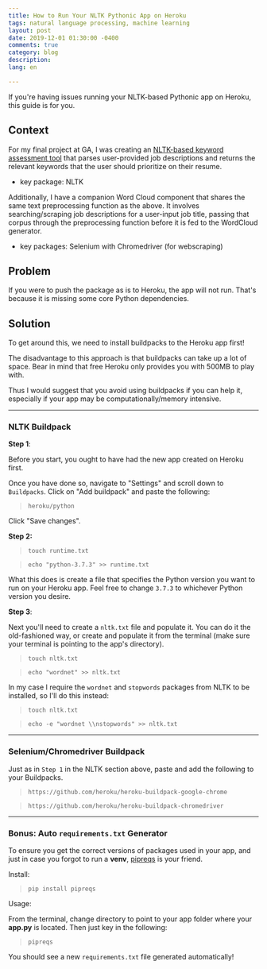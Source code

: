 ```yaml
---
title: How to Run Your NLTK Pythonic App on Heroku
tags: natural language processing, machine learning
layout: post
date: 2019-12-01 01:30:00 -0400
comments: true
category: blog
description:
lang: en

---
```


If you're having issues running your NLTK-based Pythonic app on Heroku, this guide is for you.

## Context

For my final project at GA, I was creating an [NLTK-based keyword assessment tool](https://github.com/data-ss/point_forward) that parses user-provided job descriptions and returns the relevant keywords that the user should prioritize on their resume.
* key package: NLTK

Additionally, I have a companion Word Cloud component that shares the same text preprocessing function as the above. It involves searching/scraping job descriptions for a user-input job title, passing that corpus through the preprocessing function before it is fed to the WordCloud generator.
* key packages: Selenium with Chromedriver (for webscraping)

## Problem

If you were to push the package as is to Heroku, the app will not run. That's because it is missing some core Python dependencies.

## Solution

To get around this, we need to install buildpacks to the Heroku app first!

The disadvantage to this approach is that buildpacks can take up a lot of space. Bear in mind that free Heroku only provides you with 500MB to play with.

Thus I would suggest that you avoid using buildpacks if you can help it, especially if your app may be computationally/memory intensive.

----

### NLTK Buildpack

**Step 1**:

Before you start, you ought to have had the new app created on Heroku first.

Once you have done so, navigate to "Settings" and scroll down to `Buildpacks`. Click on "Add buildpack" and paste the following:

> `heroku/python`

Click "Save changes".

**Step 2:**

> `touch runtime.txt`

> `echo "python-3.7.3" >> runtime.txt`

What this does is create a file that specifies the Python version you want to run on your Heroku app. Feel free to change `3.7.3` to whichever Python version you desire.

**Step 3**:

Next you'll need to create a `nltk.txt` file and populate it. You can do it the old-fashioned way, or create and populate it from the terminal (make sure your terminal is pointing to the app's directory).

> `touch nltk.txt`

> `echo "wordnet" >> nltk.txt`

In my case I require the `wordnet` and `stopwords` packages from NLTK to be installed, so I'll do this instead:

> `touch nltk.txt`

> `echo -e "wordnet \\nstopwords" >> nltk.txt`

---

### Selenium/Chromedriver Buildpack

Just as in `Step 1` in the NLTK section above, paste and add the following to your Buildpacks.

> `https://github.com/heroku/heroku-buildpack-google-chrome`

> `https://github.com/heroku/heroku-buildpack-chromedriver`

---

### Bonus: Auto `requirements.txt` Generator

To ensure you get the correct versions of packages used in your app, and just in case you forgot to run a **venv**, [pipreqs](https://github.com/bndr/pipreqs) is your friend.

Install:
> `pip install pipreqs`

Usage:

From the terminal, change directory to point to your app folder where your **app.py** is located. Then just key in the following:

> `pipreqs`

You should see a new `requirements.txt` file generated automatically!
